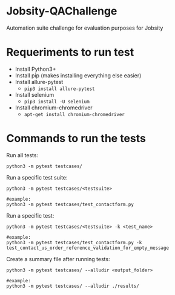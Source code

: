 # Jobsity-QAChallenge
Automation suite challenge for evaluation purposes for Jobsity

# Requeriments to run test

* Install Python3+
* Install pip (makes installing everything else easier)
* Install allure-pytest
    * `pip3 install allure-pytest`
* Install selenium
    * `pip3 install -U selenium`
* Install chromium-chromedriver
    * `apt-get install chromium-chromedriver`

# Commands to run the tests

Run all tests:
```
python3 -m pytest testcases/
```

Run a specific test suite:
```
python3 -m pytest testcases/<testsuite>

#example:
python3 -m pytest testcases/test_contactform.py
```

Run a specific test:
```
python3 -m pytest testcases/<testsuite> -k <test_name>

#example:
python3 -m pytest testcases/test_contactform.py -k test_contact_us_order_reference_validation_for_empty_message
```

Create a summary file after running tests:
```
python3 -m pytest testcases/ --alludir <output_folder>

#example:
python3 -m pytest testcases/ --alludir ./results/
```
